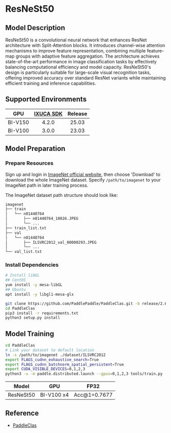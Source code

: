 # ResNeSt50

## Model Description

ResNeSt50 is a convolutional neural network that enhances ResNet architecture with Split-Attention blocks. It introduces
channel-wise attention mechanisms to improve feature representation, combining multiple feature-map groups with adaptive
feature aggregation. The architecture achieves state-of-the-art performance in image classification tasks by effectively
balancing computational efficiency and model capacity. ResNeSt50's design is particularly suitable for large-scale
visual recognition tasks, offering improved accuracy over standard ResNet variants while maintaining efficient training
and inference capabilities.

## Supported Environments

| GPU    | [IXUCA SDK](https://gitee.com/deep-spark/deepspark#%E5%A4%A9%E6%95%B0%E6%99%BA%E7%AE%97%E8%BD%AF%E4%BB%B6%E6%A0%88-ixuca) | Release |
| :----: | :----: | :----: |
| BI-V150 | 4.2.0     |  25.03  |
| BI-V100 | 3.0.0     |  23.03  |

## Model Preparation

### Prepare Resources

Sign up and login in [ImageNet official website](https://www.image-net.org/index.php), then choose 'Download' to
download the whole ImageNet dataset. Specify `/path/to/imagenet` to your ImageNet path in later training process.

The ImageNet dataset path structure should look like:

```bash
imagenet
├── train
│   └── n01440764
│       ├── n01440764_10026.JPEG
│       └── ...
├── train_list.txt
├── val
│   └── n01440764
│       ├── ILSVRC2012_val_00000293.JPEG
│       └── ...
└── val_list.txt
```

### Install Dependencies

```bash
# Install libGL
## CentOS
yum install -y mesa-libGL
## Ubuntu
apt install -y libgl1-mesa-glx

git clone https://github.com/PaddlePaddle/PaddleClas.git -b release/2.6 --depth=1
cd PaddleClas
pip3 install -r requirements.txt
python3 setup.py install
```

## Model Training

```bash
cd PaddleClas
# Link your dataset to default location
ln -s /path/to/imagenet ./dataset/ILSVRC2012
export FLAGS_cudnn_exhaustive_search=True
export FLAGS_cudnn_batchnorm_spatial_persistent=True
export CUDA_VISIBLE_DEVICES=0,1,2,3
python3 -u -m paddle.distributed.launch --gpus=0,1,2,3 tools/train.py -c ppcls/configs/ImageNet/ResNeSt/ResNeSt50.yaml -o Arch.pretrained=False -o Global.device=gpu
```

| Model     | GPU        | FP32         |
|-----------|------------|--------------|
| ResNeSt50 | BI-V100 x4 | Acc@1=0.7677 |

## Reference
- [PaddleClas](https://github.com/PaddlePaddle/PaddleClas)